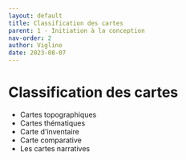 ```yaml
---
layout: default
title: Classification des cartes
parent: 1 - Initiation à la conception
nav-order: 2
author: Viglino
date: 2023-08-07
---
```


# Classification des cartes

* Cartes topographiques
* Cartes thématiques
* Carte d'inventaire 
* Carte comparative
* Les cartes narratives
